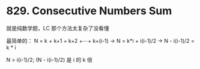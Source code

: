 # 829. Consecutive Numbers Sum
就是纯数学题，LC 那个方法太复杂了没看懂

最简单的：
N = k + k+1 + k+2 +⋯+ k+(i-1) -> N = k*i + i(i-1)/2 -> N - i(i-1)/2 = k * i

N > i(i-1)/2; (N - i(i-1)/2) 是 i 的 k 倍
